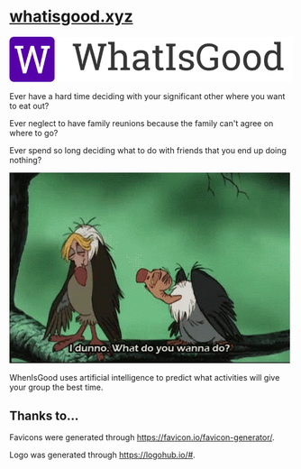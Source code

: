 # [whatisgood.xyz](http://www.whatisgood.xyz)

![WhatIsGood Logo](static/logo-via-logohub.png)

Ever have a hard time deciding with your significant other where you want to eat out?

Ever neglect to have family reunions because the family can't agree on where to go?

Ever spend so long deciding what to do with friends that you end up doing nothing?

![Jungle Book Vultures](static/img/vultures.gif)

WhenIsGood uses artificial intelligence to predict what activities will give your group the best time.

## Thanks to...

Favicons were generated through <https://favicon.io/favicon-generator/>.

Logo was generated through <https://logohub.io/#>.
